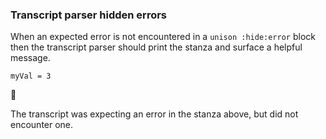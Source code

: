 ### Transcript parser hidden errors

When an expected error is not encountered in a `unison :hide:error` block
then the transcript parser should print the stanza
and surface a helpful message.

``` unison
myVal = 3
```



🛑

The transcript was expecting an error in the stanza above, but did not encounter one.
